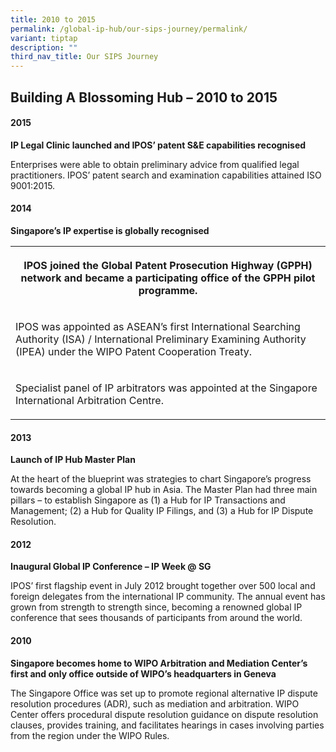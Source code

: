 ```yaml
---
title: 2010 to 2015
permalink: /global-ip-hub/our-sips-journey/permalink/
variant: tiptap
description: ""
third_nav_title: Our SIPS Journey
---
```

<h2><strong>Building A Blossoming Hub – 2010 to 2015</strong></h2>
<h4><strong>2015</strong></h4>
<p><strong>IP Legal Clinic launched and IPOS’ patent S&amp;E capabilities recognised</strong>
</p>
<p>Enterprises were able to obtain preliminary advice from qualified legal
practitioners. IPOS’ patent search and examination capabilities attained
ISO 9001:2015.</p>
<h4><strong>2014</strong></h4>
<p><strong>Singapore’s IP expertise is globally recognised</strong>
</p>
<table>
<tbody>
<tr>
<th rowspan="1" colspan="1">
<p>IPOS joined the Global Patent Prosecution Highway (GPPH) network and became
a participating office of the GPPH pilot programme.</p>
</th>
</tr>
<tr>
<td rowspan="1" colspan="1">
<p>IPOS was appointed as ASEAN’s first International Searching Authority
(ISA) / International Preliminary Examining Authority (IPEA) under the
WIPO Patent Cooperation Treaty.</p>
</td>
</tr>
<tr>
<td rowspan="1" colspan="1">
<p>Specialist panel of IP arbitrators was appointed at the Singapore International
Arbitration Centre.</p>
</td>
</tr>
</tbody>
</table>
<h4><strong>2013</strong></h4>
<p><strong>Launch of IP Hub Master Plan</strong>
</p>
<p>At the heart of the blueprint was strategies to chart Singapore’s progress
towards becoming a global IP hub in Asia. The Master Plan had three main
pillars – to establish Singapore as (1) a Hub for IP Transactions and Management;
(2) a Hub for Quality IP Filings, and (3) a Hub for IP Dispute Resolution.</p>
<h4><strong>2012</strong></h4>
<p><strong>Inaugural Global IP Conference – IP Week @ SG</strong>
</p>
<p>IPOS’ first flagship event in July 2012 brought together over 500 local
and foreign delegates from the international IP community. The annual event
has grown from strength to strength since, becoming a renowned global IP
conference that sees thousands of participants from around the world.</p>
<h4><strong>2010</strong></h4>
<p><strong>Singapore becomes home to WIPO Arbitration and Mediation Center’s first and only office outside of WIPO’s headquarters in Geneva</strong>
</p>
<p>The Singapore Office was set up to promote regional alternative IP dispute
resolution procedures (ADR), such as mediation and arbitration. WIPO Center
offers procedural dispute resolution guidance on dispute resolution clauses,
provides training, and facilitates hearings in cases involving parties
from the region under the WIPO Rules.</p>
<p></p>